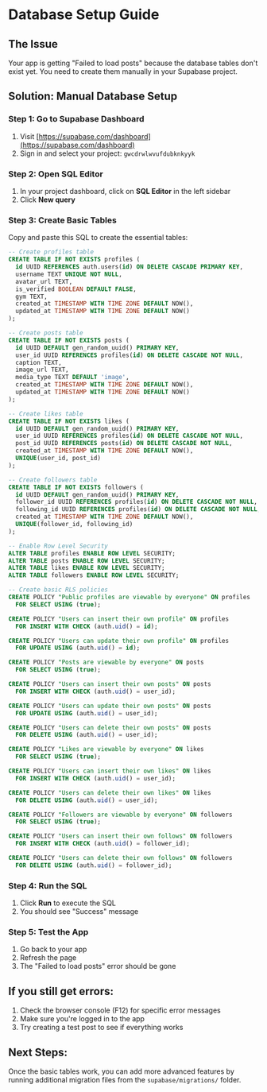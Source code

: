 # Database Setup Guide

## The Issue
Your app is getting "Failed to load posts" because the database tables don't exist yet. You need to create them manually in your Supabase project.

## Solution: Manual Database Setup

### Step 1: Go to Supabase Dashboard
1. Visit [https://supabase.com/dashboard](https://supabase.com/dashboard)
2. Sign in and select your project: `gwcdrwlwvufdubknkyyk`

### Step 2: Open SQL Editor
1. In your project dashboard, click on **SQL Editor** in the left sidebar
2. Click **New query**

### Step 3: Create Basic Tables
Copy and paste this SQL to create the essential tables:

```sql
-- Create profiles table
CREATE TABLE IF NOT EXISTS profiles (
  id UUID REFERENCES auth.users(id) ON DELETE CASCADE PRIMARY KEY,
  username TEXT UNIQUE NOT NULL,
  avatar_url TEXT,
  is_verified BOOLEAN DEFAULT FALSE,
  gym TEXT,
  created_at TIMESTAMP WITH TIME ZONE DEFAULT NOW(),
  updated_at TIMESTAMP WITH TIME ZONE DEFAULT NOW()
);

-- Create posts table
CREATE TABLE IF NOT EXISTS posts (
  id UUID DEFAULT gen_random_uuid() PRIMARY KEY,
  user_id UUID REFERENCES profiles(id) ON DELETE CASCADE NOT NULL,
  caption TEXT,
  image_url TEXT,
  media_type TEXT DEFAULT 'image',
  created_at TIMESTAMP WITH TIME ZONE DEFAULT NOW(),
  updated_at TIMESTAMP WITH TIME ZONE DEFAULT NOW()
);

-- Create likes table
CREATE TABLE IF NOT EXISTS likes (
  id UUID DEFAULT gen_random_uuid() PRIMARY KEY,
  user_id UUID REFERENCES profiles(id) ON DELETE CASCADE NOT NULL,
  post_id UUID REFERENCES posts(id) ON DELETE CASCADE NOT NULL,
  created_at TIMESTAMP WITH TIME ZONE DEFAULT NOW(),
  UNIQUE(user_id, post_id)
);

-- Create followers table
CREATE TABLE IF NOT EXISTS followers (
  id UUID DEFAULT gen_random_uuid() PRIMARY KEY,
  follower_id UUID REFERENCES profiles(id) ON DELETE CASCADE NOT NULL,
  following_id UUID REFERENCES profiles(id) ON DELETE CASCADE NOT NULL,
  created_at TIMESTAMP WITH TIME ZONE DEFAULT NOW(),
  UNIQUE(follower_id, following_id)
);

-- Enable Row Level Security
ALTER TABLE profiles ENABLE ROW LEVEL SECURITY;
ALTER TABLE posts ENABLE ROW LEVEL SECURITY;
ALTER TABLE likes ENABLE ROW LEVEL SECURITY;
ALTER TABLE followers ENABLE ROW LEVEL SECURITY;

-- Create basic RLS policies
CREATE POLICY "Public profiles are viewable by everyone" ON profiles
  FOR SELECT USING (true);

CREATE POLICY "Users can insert their own profile" ON profiles
  FOR INSERT WITH CHECK (auth.uid() = id);

CREATE POLICY "Users can update their own profile" ON profiles
  FOR UPDATE USING (auth.uid() = id);

CREATE POLICY "Posts are viewable by everyone" ON posts
  FOR SELECT USING (true);

CREATE POLICY "Users can insert their own posts" ON posts
  FOR INSERT WITH CHECK (auth.uid() = user_id);

CREATE POLICY "Users can update their own posts" ON posts
  FOR UPDATE USING (auth.uid() = user_id);

CREATE POLICY "Users can delete their own posts" ON posts
  FOR DELETE USING (auth.uid() = user_id);

CREATE POLICY "Likes are viewable by everyone" ON likes
  FOR SELECT USING (true);

CREATE POLICY "Users can insert their own likes" ON likes
  FOR INSERT WITH CHECK (auth.uid() = user_id);

CREATE POLICY "Users can delete their own likes" ON likes
  FOR DELETE USING (auth.uid() = user_id);

CREATE POLICY "Followers are viewable by everyone" ON followers
  FOR SELECT USING (true);

CREATE POLICY "Users can insert their own follows" ON followers
  FOR INSERT WITH CHECK (auth.uid() = follower_id);

CREATE POLICY "Users can delete their own follows" ON followers
  FOR DELETE USING (auth.uid() = follower_id);
```

### Step 4: Run the SQL
1. Click **Run** to execute the SQL
2. You should see "Success" message

### Step 5: Test the App
1. Go back to your app
2. Refresh the page
3. The "Failed to load posts" error should be gone

## If you still get errors:
1. Check the browser console (F12) for specific error messages
2. Make sure you're logged in to the app
3. Try creating a test post to see if everything works

## Next Steps:
Once the basic tables work, you can add more advanced features by running additional migration files from the `supabase/migrations/` folder. 
